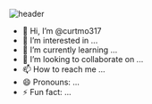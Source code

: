 ![header](https://github.com/curtmo317/curtmo317/assets/161261980/b0878917-4cbb-47cc-8654-ac8de9bb8882)
- 👋 Hi, I’m @curtmo317
- 👀 I’m interested in ...
- 🌱 I’m currently learning ...
- 💞️ I’m looking to collaborate on ...
- 📫 How to reach me ...
- 😄 Pronouns: ...
- ⚡ Fun fact: ...

<!---
curtmo317/curtmo317 is a ✨ special ✨ repository because its `README.md` (this file) appears on your GitHub profile.
You can click the Preview link to take a look at your changes.
--->
